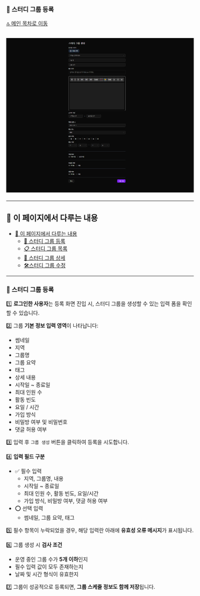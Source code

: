 ### 📝 스터디 그룹 등록

[🔝 메인 목차로 이동](../../README.md)

## ![../../Settings/image/스터디%20그룹%20등록.PNG](../../Settings/image/스터디%20그룹%20등록.PNG)

---

## 🧭 이 페이지에서 다루는 내용

- [🧭 이 페이지에서 다루는 내용](#-이-페이지에서-다루는-내용)
  - [📝 스터디 그룹 등록](#-스터디-그룹-등록)
  - [📋 스터디 그룹 목록](./list.md)
  - [📄 스터디 그룹 상세](./detail.md)
  - [🛠️스터디 그룹 수정](./update.md)

---

### 📝 스터디 그룹 등록

1️⃣ **로그인한 사용자**는 등록 화면 진입 시, 스터디 그룹을 생성할 수 있는 입력 폼을 확인할 수 있습니다.

2️⃣ 그룹 **기본 정보 입력 영역**이 나타납니다:

- 썸네일
- 지역
- 그룹명
- 그룹 요약
- 태그
- 상세 내용
- 시작일 ~ 종료일
- 최대 인원 수
- 활동 빈도
- 요일 / 시간
- 가입 방식
- 비밀방 여부 및 비밀번호
- 댓글 허용 여부

3️⃣ 입력 후 `그룹 생성` 버튼을 클릭하여 등록을 시도합니다.

4️⃣ **입력 필드 구분**

- ✅ 필수 입력
  - 지역, 그룹명, 내용
  - 시작일 ~ 종료일
  - 최대 인원 수, 활동 빈도, 요일/시간
  - 가입 방식, 비밀방 여부, 댓글 허용 여부
- ⭕ 선택 입력
  - 썸네일, 그룹 요약, 태그

5️⃣ 필수 항목이 누락되었을 경우, 해당 입력란 아래에 **유효성 오류 메시지**가 표시됩니다.

6️⃣ 그룹 생성 시 **검사 조건**

- 운영 중인 그룹 수가 **5개 이하**인지
- 필수 입력 값이 모두 존재하는지
- 날짜 및 시간 형식이 유효한지

7️⃣ 그룹이 성공적으로 등록되면, **그룹 스케줄 정보도 함께 저장**됩니다.
